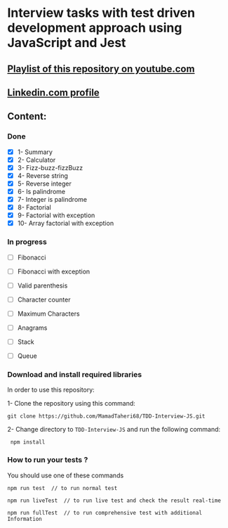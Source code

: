 # Interview tasks with **test driven development** approach using JavaScript and Jest


##  [Playlist of this repository on youtube.com](https://www.youtube.com/playlist?list=PLUX0GmrifrweqUwn0nHamSFEPc9L3zXF6) 
##  [Linkedin.com profile](https://www.linkedin.com/in/mohammad-taheri1/) 

## Content:
### Done
 - [X] 1- Summary
 - [X] 2- Calculator
 - [X] 3- Fizz-buzz-fizzBuzz
 - [X] 4- Reverse string
 - [X] 5- Reverse integer
 - [X] 6- Is palindrome
 - [X] 7- Integer is palindrome
 - [X] 8- Factorial
 - [X] 9- Factorial with exception
 - [X] 10- Array factorial with exception

 ### In progress
- [ ] Fibonacci
- [ ] Fibonacci with exception
- [ ] Valid parenthesis
- [ ] Character counter
- [ ] Maximum Characters
- [ ] Anagrams
- [ ] Stack
- [ ] Queue

 
### Download and install required libraries

In order to use this repository:

1- Clone the repository using this command:

    git clone https://github.com/MamadTaheri68/TDD-Interview-JS.git

2- Change directory to `TDD-Interview-JS` and run the following command:

     npm install

### How to run your tests ?

You should use one of these commands

    npm run test  // to run normal test

    npm run liveTest  // to run live test and check the result real-time

    npm run fullTest  // to run comprehensive test with additional Information